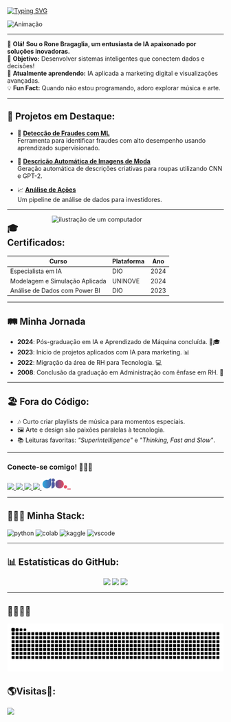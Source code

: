 <a href="https://git.io/typing-svg">
  <img 
    src="https://readme-typing-svg.herokuapp.com?font=Fira+Code&color=BB00B4&lines=Olá,+Eu+sou+Rone+Bragaglia!+%F0%9F%91%BE%F0%9F%93%9A%F0%9F%92%99" 
    alt="Typing SVG" 
  />
</a>

<img 
  src="https://i.pinimg.com/originals/83/b8/09/83b809857acd41a7bad4935b4734f9fc.gif" 
  alt="Animação" 
  height="300"
/>

---

👋 **Olá! Sou o Rone Bragaglia, um entusiasta de IA apaixonado por soluções inovadoras.**  
🚀 **Objetivo:** Desenvolver sistemas inteligentes que conectem dados e decisões!  
🌱 **Atualmente aprendendo:** IA aplicada a marketing digital e visualizações avançadas.  
💡 **Fun Fact:** Quando não estou programando, adoro explorar música e arte.  

---

## 🚀 Projetos em Destaque:

- 🧠 **[Detecção de Fraudes com ML](https://github.com/Ronbragaglia/creditcardfraud)**  
  Ferramenta para identificar fraudes com alto desempenho usando aprendizado supervisionado.

- 👗 **[Descrição Automática de Imagens de Moda](https://github.com/Ronbragaglia/fashion-ai)**  
  Geração automática de descrições criativas para roupas utilizando CNN e GPT-2.

- 📈 **[Análise de Ações](https://github.com/Ronbragaglia/stock-analysis)**  
  Um pipeline de análise de dados para investidores.

---

<img src="https://raw.githubusercontent.com/MicaelliMedeiros/micaellimedeiros/master/image/computer-illustration.png" alt="ilustração de um computador" width="400px" align="right">

## 🎓 Certificados:

| Curso                              | Plataforma       | Ano  |
|------------------------------------|------------------|------|
| Especialista em IA                 | DIO              | 2024 |
| Modelagem e Simulação Aplicada     | UNINOVE          | 2024 |
| Análise de Dados com Power BI      | DIO              | 2023 |

---

## 🛤️ Minha Jornada

- **2024**: Pós-graduação em IA e Aprendizado de Máquina concluída. 🧠🎓  
- **2023**: Início de projetos aplicados com IA para marketing. 📊  
- **2022**: Migração da área de RH para Tecnologia. 💻  
- **2008**: Conclusão da graduação em Administração com ênfase em RH. 🏢  

---

## 🏖️ Fora do Código:

- 🎶 Curto criar playlists de música para momentos especiais.  
- 🖼️ Arte e design são paixões paralelas à tecnologia.  
- 📚 Leituras favoritas: *"Superintelligence"* e *"Thinking, Fast and Slow"*.

---

<h3 align="left">Conecte-se comigo! 🤝👇🏼</h3>
<div>
  <a href="https://www.linkedin.com/in/rone-bragaglia-a6aa60157/">
    <img src="https://img.shields.io/badge/-LinkedIn-000?style=for-the-badge&logo=linkedin&logoColor=FF00F6&color:FFF">
  </a>
  <a href="https://discord.com/channels/@me/">
    <img src="https://img.shields.io/badge/Discord-7289DA?style=for-the-badge&logo=discord&logoColor=white">
  </a>
  <a href="https://ronbragaglia.github.io/Portfolio/" target="_blank">
    <img src="https://img.shields.io/badge/Portfolio-255E63?style=for-the-badge&logo=About.me&logoColor=white">
  </a>
  <a href="https://mail.google.com/mail/u/1/#inbox">
    <img src="https://img.shields.io/badge/Gmail-333333?style=for-the-badge&logo=gmail&logoColor=red">
  </a>
  <a href="https://www.dio.me/users/ronebragagliasso">
    <img src="https://github.com/Hadryanpaulo/Hadryanpaulo/raw/b55de4628a36eaad43f0edc2709993529ae48b37/dio.me.jpeg" alt="DIO Logo" width="70">
  </a>
</div>

---

## 👨🏻‍💻 Minha Stack:

<div style="display: inline_block">
  <img align="center" alt="python" src="https://img.shields.io/badge/Python-14354C?style=for-the-badge&logo=python&logoColor=white" />
  <img align="center" alt="colab" src="https://img.shields.io/badge/Colab-F9AB00?style=for-the-badge&logo=googlecolab&color=525252" />
  <img align="center" alt="kaggle" src="https://img.shields.io/badge/Kaggle-20BEFF?style=for-the-badge&logo=Kaggle&logoColor=white" />
  <img align="center" alt="vscode" src="https://img.shields.io/badge/Visual_Studio_Code-0078D4?style=for-the-badge&logo=visual%20studio%20code&logoColor=white" />
</div>

---

## 📊 Estatísticas do GitHub:

<p align="center">
  <img src="https://github-readme-stats.vercel.app/api?username=Ronbragaglia&theme=midnight-purple&count_private=true" />
  <img src="https://streak-stats.demolab.com?user=Ronbragaglia&theme=midnight-purple&date_format=j%2Fn%5B%2FY%5D" />
  <img src="https://github-readme-stats.vercel.app/api/top-langs/?username=Ronbragaglia&theme=midnight-purple&layout=donut&hide=jupyter%20notebook" />
</p>

---

## 🐍🐍🐍🐍

![snake gif](https://raw.githubusercontent.com/Ronbragaglia/Ronbragaglia/output/snake.svg)

## 🌎Visitas👀:
<img src="https://komarev.com/ghpvc/?username=Ronbragaglia&label=&color=blueviolet&style=flat" />



